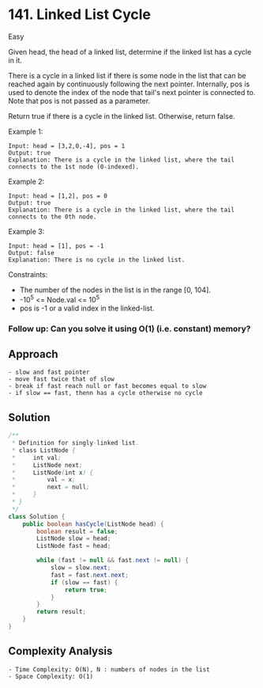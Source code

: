 # 141. Linked List Cycle
Easy


Given head, the head of a linked list, determine if the linked list has a cycle in it.

There is a cycle in a linked list if there is some node in the list that can be reached again by continuously following the next pointer. Internally, pos is used to denote the index of the node that tail's next pointer is connected to. Note that pos is not passed as a parameter.

Return true if there is a cycle in the linked list. Otherwise, return false.

 

Example 1:
```
Input: head = [3,2,0,-4], pos = 1
Output: true
Explanation: There is a cycle in the linked list, where the tail connects to the 1st node (0-indexed).
```
Example 2:
```
Input: head = [1,2], pos = 0
Output: true
Explanation: There is a cycle in the linked list, where the tail connects to the 0th node.
```
Example 3:
```
Input: head = [1], pos = -1
Output: false
Explanation: There is no cycle in the linked list.
 ```

Constraints:

- The number of the nodes in the list is in the range [0, 104].
- -10<sup>5</sup> <= Node.val <= 10<sup>5</sup>
- pos is -1 or a valid index in the linked-list.
 

### Follow up: Can you solve it using O(1) (i.e. constant) memory?

## Approach
```
- slow and fast pointer
- move fast twice that of slow
- break if fast reach null or fast becomes equal to slow
- if slow == fast, thenn has a cycle otherwise no cycle
```

## Solution
```java
/**
 * Definition for singly-linked list.
 * class ListNode {
 *     int val;
 *     ListNode next;
 *     ListNode(int x) {
 *         val = x;
 *         next = null;
 *     }
 * }
 */
class Solution {
    public boolean hasCycle(ListNode head) {
        boolean result = false;
        ListNode slow = head;
        ListNode fast = head;

        while (fast != null && fast.next != null) {
            slow = slow.next;
            fast = fast.next.next;
            if (slow == fast) {
                return true;
            }
        }
        return result;
    }
}
```

## Complexity Analysis
```
- Time Complexity: O(N), N : numbers of nodes in the list
- Space Complexity: O(1)
```
